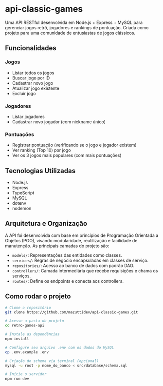 # api-classic-games

Uma API RESTful desenvolvida em Node.js + Express + MySQL para gerenciar jogos retrô, jogadores e rankings de pontuação. Criada como projeto para uma comunidade de entusiastas de jogos clássicos.

## Funcionalidades

### Jogos
- Listar todos os jogos
- Buscar jogo por ID
- Cadastrar novo jogo
- Atualizar jogo existente
- Excluir jogo

### Jogadores
- Listar jogadores
- Cadastrar novo jogador (com nickname único)

### Pontuações
- Registrar pontuação (verificando se o jogo e jogador existem)
- Ver ranking (Top 10) por jogo
- Ver os 3 jogos mais populares (com mais pontuações)

## Tecnologias Utilizadas

- Node.js
- Express
- TypeScript
- MySQL
- dotenv
- nodemon


## Arquitetura e Organização

A API foi desenvolvida com base em princípios de Programação Orientada a Objetos (POO), visando modularidade, reutilização e facilidade de manutenção. As principais camadas do projeto são:

- `models/`: Representações das entidades como classes.
- `services/`: Regras de negócio encapsuladas em classes de serviço.
- `repositories/`: Acesso ao banco de dados com padrão DAO.
- `controllers/`: Camada intermediária que recebe requisições e chama os serviços.
- `routes/`: Define os endpoints e conecta aos controllers.


## Como rodar o projeto

```bash
# Clone o repositório
git clone https://github.com/mazuttidev/api-classic-games.git

# Acesse a pasta do projeto
cd retro-games-api

# Instale as dependências
npm install

# Configure seu arquivo .env com os dados do MySQL
cp .env.example .env

# Criação do schema via terminal (opcional)
mysql -u root -p nome_do_banco < src/database/schema.sql

# Inicie o servidor
npm run dev
